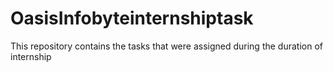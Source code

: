 # OasisInfobyteinternshiptask
This repository contains the tasks that were assigned during the duration of internship
